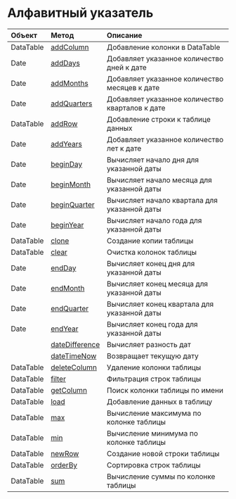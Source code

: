 # Алфавитный указатель

| Объект    | Метод                                             | Описание                                        |
| :-------- | :------------------------------------------------ | :---------------------------------------------- |
| DataTable | [addColumn](dataTable.md#addColumn)               | Добавление колонки в DataTable                  |
| Date      | [addDays](dateFunctions.md#adddays)               | Добавляет указанное количество дней к дате      |
| Date      | [addMonths](dateFunctions.md#addmonths)           | Добавляет указанное количество месяцев к дате   |
| Date      | [addQuarters](dateFunctions.md#addquarters)       | Добавляет указанное количество кварталов к дате |
| DataTable | [addRow](dataTable.md#addrow)                     | Добавление строки к таблице данных              |
| Date      | [addYears](dateFunctions.md#addyears)             | Добавляет указанное количество лет к дате       |
| Date      | [beginDay](dateFunctions.md#beginday)             | Вычисляет начало дня для указанной даты         |
| Date      | [beginMonth](dateFunctions.md#beginmonth)         | Вычисляет начало месяца для указанной даты      |
| Date      | [beginQuarter](dateFunctions.md#beginquarter)     | Вычисляет начало квартала для указанной даты    |
| Date      | [beginYear](dateFunctions.md#beginyear)           | Вычисляет начало года для указанной даты        |
| DataTable | [clone](dataTable.md#clone)                       | Создание копии таблицы                          |
| DataTable | [clear](dataTable.md#clear)                       | Очистка колонок таблицы                         |
| Date      | [endDay](dateFunctions.md#endday)                 | Вычисляет конец дня для указанной даты          |
| Date      | [endMonth](dateFunctions.md#endmonth)             | Вычисляет конец месяца для указанной даты       |
| Date      | [endQuarter](dateFunctions.md#endquarter)         | Вычисляет конец квартала для указанной даты     |
| Date      | [endYear](dateFunctions.md#endyear)               | Вычисляет конец года для указанной даты         |
|           | [dateDifference](dateFunctions.md#datedifference) | Вычисляет разность дат                          |
|           | [dateTimeNow](dateFunctions.md#datetimenow)       | Возвращает текущую дату                         |
| DataTable | [deleteColumn](dataTable.md#deletecolumn)         | Удаление колонки таблицы                        |
| DataTable | [filter](dataTable.md#filter)                     | Фильтрация строк таблицы                        |
| DataTable | [getColumn](dataTable.md#getcolumn)               | Поиск колонки таблицы по имени                  |
| DataTable | [load](dataTable.md#load)                         | Добавление данных в таблицу                     |
| DataTable | [max](dataTable#max)                              | Вычисление максимума по колонке таблицы         |
| DataTable | [min](dataTable#min)                              | Вычисление минимума по колонке таблицы          |
| DataTable | [newRow](dataTable.md#newrow)                     | Создание новой строки таблицы                   |
| DataTable | [orderBy](dataTable.md#orderby)                   | Сортировка строк таблицы                        |
| DataTable | [sum](dataTable.md#sum)                           | Вычисление суммы по колонке таблицы             |
